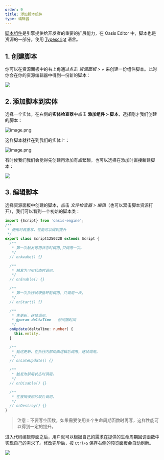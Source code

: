 ```yaml
---
order: 9
title: 添加脚本组件
type: 编辑器
---
```


[脚本组件](${docs}script-cn)是引擎提供给开发者的重要的扩展能力，在 Oasis Editor 中，脚本也是资源的一部分，使用 [Typescript](https://www.typescriptlang.org/) 语言。

## 1. 创建脚本

你可以在资源面板中的右上角通过点击 *资源面板 > +* 来创建一份组件脚本。此时你会在你的资源编辑器中得到一份新的脚本：

![](https://gw.alipayobjects.com/mdn/rms_d27172/afts/img/A*sR34TI55SpwAAAAAAAAAAAAAARQnAQ)

## 2. 添加脚本到实体

选择一个实体，在右侧的**实体检查器**中点击 **添加组件 > 脚本**，选择刚才我们创建的脚本：

![image.png](https://gw.alipayobjects.com/mdn/rms_d27172/afts/img/A*VHmAQaXgzw8AAAAAAAAAAAAAARQnAQ)

这样脚本就挂在到我们的实体上：

![image.png](https://gw.alipayobjects.com/mdn/rms_d27172/afts/img/A*x7XVSZmC5hkAAAAAAAAAAAAAARQnAQ)

有时候我们我们会觉得先创建再添加有点繁琐，也可以选择在添加时直接新建脚本：

![](https://gw.alipayobjects.com/mdn/rms_d27172/afts/img/A*TeVWT7-NjUQAAAAAAAAAAAAAARQnAQ)

## 3. 编辑脚本

选择资源面板中创建的脚本，点击 *文件检查器 > 编辑*（也可以双击脚本资源打开），我们可以看到一个初始的脚本类：

```typescript
import {Script} from 'oasis-engine';
/**
 * 使用时再重写，性能可以得到提升
 */
export class Script1250228 extends Script {
  /**
   * 第一次触发可用状态时调用,只调用一次。
   */
  // onAwake() {}

  /**
   * 触发为可用状态时调用。
   */
  // onEnable() {}

  /**
   * 第一次执行帧级循环前调用，只调用一次。
   */
  // onStart() {}

  /**
   * 主更新，逐帧调用。
   * @param deltaTime - 帧间隔时间
   */
  onUpdate(deltaTime: number) {
    this.entity.
  }

  /**
   * 延迟更新，在执行内部动画逻辑后调用，逐帧调用。
   */
  // onLateUpdate() {}

  /**
   * 触发为禁用状态时调用。
   */
  // onDisable() {}

  /**
   * 在被销毁帧的最后调用。
   */
  // onDestroy() {}
}
```

> 注意：不要写空函数，如果需要使用某个生命周期函数时再写，这样性能可以得到一定的提升。

进入代码编辑界面之后，用户就可以根据自己的需求在提供的生命周期回调函数中实现自己的需求了。修改完毕后，按 `Ctrl+S` 保存右侧的预览面板会自动刷新。

![](https://gw.alipayobjects.com/mdn/rms_d27172/afts/img/A*9UMvS6MTCIAAAAAAAAAAAAAAARQnAQ)



